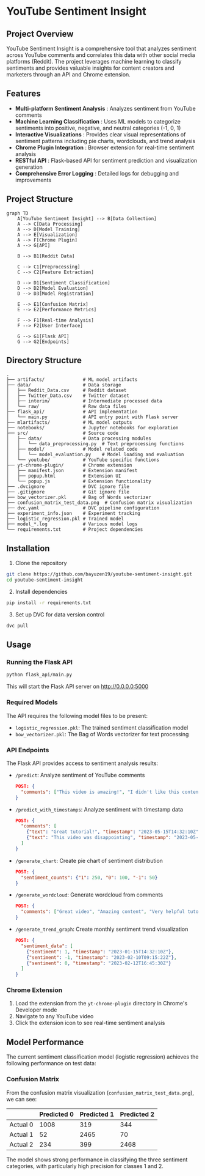 # YouTube Sentiment Insight

## Project Overview

YouTube Sentiment Insight is a comprehensive tool that analyzes sentiment across YouTube comments and correlates this data with other social media platforms (Reddit). The project leverages machine learning to classify sentiments and provides valuable insights for content creators and marketers through an API and Chrome extension.

## Features

* **Multi-platform Sentiment Analysis** : Analyzes sentiment from YouTube comments
* **Machine Learning Classification** : Uses ML models to categorize sentiments into positive, negative, and neutral categories (-1, 0, 1)
* **Interactive Visualizations** : Provides clear visual representations of sentiment patterns including pie charts, wordclouds, and trend analysis
* **Chrome Plugin Integration** : Browser extension for real-time sentiment analysis
* **RESTful API** : Flask-based API for sentiment prediction and visualization generation
* **Comprehensive Error Logging** : Detailed logs for debugging and improvements

## Project Structure

```mermaid
graph TD
    A[YouTube Sentiment Insight] --> B[Data Collection]
    A --> C[Data Processing]
    A --> D[Model Training]
    A --> E[Visualization]
    A --> F[Chrome Plugin]
    A --> G[API]

    B --> B1[Reddit Data]

    C --> C1[Preprocessing]
    C --> C2[Feature Extraction]

    D --> D1[Sentiment Classification]
    D --> D2[Model Evaluation]
    D --> D3[Model Registration]

    E --> E1[Confusion Matrix]
    E --> E2[Performance Metrics]

    F --> F1[Real-time Analysis]
    F --> F2[User Interface]

    G --> G1[Flask API]
    G --> G2[Endpoints]
```

## Directory Structure

```
.
├── artifacts/              # ML model artifacts
├── data/                   # Data storage
│   ├── Reddit_Data.csv     # Reddit dataset
│   ├── Twitter_Data.csv    # Twitter dataset
│   ├── interim/            # Intermediate processed data
│   └── raw/                # Raw data files
├── flask_api/              # API implementation
│   └── main.py             # API entry point with Flask server
├── mlartifacts/            # ML model outputs
├── notebooks/              # Jupyter notebooks for exploration
├── src/                    # Source code
│   ├── data/               # Data processing modules
│   │   └── data_preprocessing.py  # Text preprocessing functions
│   ├── model/              # Model related code
│   │   └── model_evaluation.py    # Model loading and evaluation
│   └── youtube/            # YouTube specific functions
├── yt-chrome-plugin/       # Chrome extension
│   ├── manifest.json       # Extension manifest
│   ├── popup.html          # Extension UI
│   └── popup.js            # Extension functionality
├── .dvcignore              # DVC ignore file
├── .gitignore              # Git ignore file
├── bow_vectorizer.pkl      # Bag of Words vectorizer
├── confusion_matrix_test_data.png  # Confusion matrix visualization
├── dvc.yaml                # DVC pipeline configuration
├── experiment_info.json    # Experiment tracking
├── logistic_regression.pkl # Trained model
├── model_*.log             # Various model logs
└── requirements.txt        # Project dependencies
```

## Installation

1. Clone the repository

```bash
git clone https://github.com/bayuzen19/youtube-sentiment-insight.git
cd youtube-sentiment-insight
```

2. Install dependencies

```bash
pip install -r requirements.txt
```

3. Set up DVC for data version control

```bash
dvc pull
```

## Usage

### Running the Flask API

```bash
python flask_api/main.py
```

This will start the Flask API server on http://0.0.0.0:5000

### Required Models

The API requires the following model files to be present:

* `logistic_regression.pkl`: The trained sentiment classification model
* `bow_vectorizer.pkl`: The Bag of Words vectorizer for text processing

### API Endpoints

The Flask API provides access to sentiment analysis results:

* `/predict`: Analyze sentiment of YouTube comments
  ```json
  POST: {
    "comments": ["This video is amazing!", "I didn't like this content", "Interesting perspective"]
  }
  ```
* `/predict_with_timestamps`: Analyze sentiment with timestamp data
  ```json
  POST: {
    "comments": [
      {"text": "Great tutorial!", "timestamp": "2023-05-15T14:32:10Z"},
      {"text": "This video was disappointing", "timestamp": "2023-05-15T14:35:22Z"}
    ]
  }
  ```
* `/generate_chart`: Create pie chart of sentiment distribution
  ```json
  POST: {
    "sentiment_counts": {"1": 250, "0": 100, "-1": 50}
  }
  ```
* `/generate_wordcloud`: Generate wordcloud from comments
  ```json
  POST: {
    "comments": ["Great video", "Amazing content", "Very helpful tutorial"]
  }
  ```
* `/generate_trend_graph`: Create monthly sentiment trend visualization
  ```json
  POST: {
    "sentiment_data": [
      {"sentiment": 1, "timestamp": "2023-01-15T14:32:10Z"},
      {"sentiment": -1, "timestamp": "2023-02-10T09:15:22Z"},
      {"sentiment": 0, "timestamp": "2023-02-12T16:45:30Z"}
    ]
  }
  ```

### Chrome Extension

1. Load the extension from the `yt-chrome-plugin` directory in Chrome's Developer mode
2. Navigate to any YouTube video
3. Click the extension icon to see real-time sentiment analysis

## Model Performance

The current sentiment classification model (logistic regression) achieves the following performance on test data:

### Confusion Matrix

From the confusion matrix visualization (`confusion_matrix_test_data.png`), we can see:


|          | Predicted 0 | Predicted 1 | Predicted 2 |
| ---------- | ------------- | ------------- | ------------- |
| Actual 0 | 1008        | 319         | 344         |
| Actual 1 | 52          | 2465        | 70          |
| Actual 2 | 234         | 399         | 2468        |

The model shows strong performance in classifying the three sentiment categories, with particularly high precision for classes 1 and 2.
